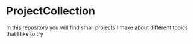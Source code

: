 # ProjectCollection
In this repository you will find small projects I make about different topics that I like to try
